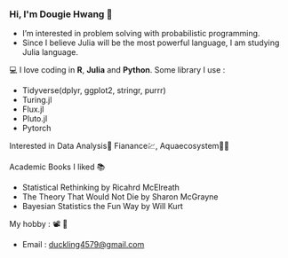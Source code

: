 ### Hi, I'm Dougie Hwang 👋

  

- I’m interested in problem solving with probabilistic programming.
- Since I believe Julia will be the most powerful language, I am studying Julia language.

:computer: I love coding in  **R**, **Julia** and **Python**. Some library I use :
* Tidyverse(dplyr, ggplot2, stringr, purrr)
* Turing.jl
* Flux.jl
* Pluto.jl
* Pytorch

Interested in Data Analysis:game_die: Fianance:chart:, Aquaecosystem:dolphin::tropical_fish: 

Academic Books I liked :books:
* Statistical Rethinking by Ricahrd McElreath
* The Theory That Would Not Die by Sharon McGrayne
* Bayesian Statistics the Fun Way by Will Kurt

My hobby : :film_projector:  🍞

- Email : duckling4579@gmail.com

<!---
delphinH/delphinH is a ✨ special ✨ repository because its `README.md` (this file) appears on your GitHub profile.
You can click the Preview link to take a look at your changes.
--->
